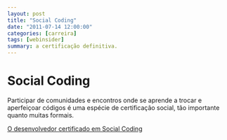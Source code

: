 ```yaml
---
layout: post 
title: "Social Coding"
date: "2011-07-14 12:00:00"
categories: [carreira]
tags: [webinsider]
summary: a certificação definitiva.
---
```


# Social Coding

Participar de comunidades e encontros onde se aprende a trocar e aperfeiçoar códigos é uma espécie de certificação social, tão importante quanto muitas formais.

[O desenvolvedor certificado em Social Coding](http://webinsider.uol.com.br/2011/07/12/o-desenvolvedor-certificado-em-social-coding)
